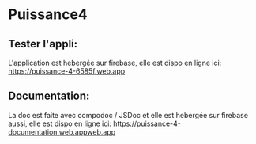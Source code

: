 # Puissance4

## Tester l'appli:

L'application est hebergée sur firebase, elle est dispo en ligne ici: https://puissance-4-6585f.web.app

## Documentation:

La doc est faite avec compodoc / JSDoc et elle est hebergée sur firebase aussi, elle est dispo en ligne ici: https://puissance-4-documentation.web.appweb.app




